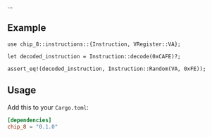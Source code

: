 …

## Example

```rust,skt-instruction-decode
use chip_8::instructions::{Instruction, VRegister::VA};

let decoded_instruction = Instruction::decode(0xCAFE)?;

assert_eq!(decoded_instruction, Instruction::Random(VA, 0xFE));
```

## Usage

Add this to your `Cargo.toml`:
```toml
[dependencies]
chip_8 = "0.1.0"
```